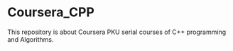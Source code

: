 # Coursera_CPP
This repository is about Coursera PKU serial courses of C++ programming and Algorithms.

